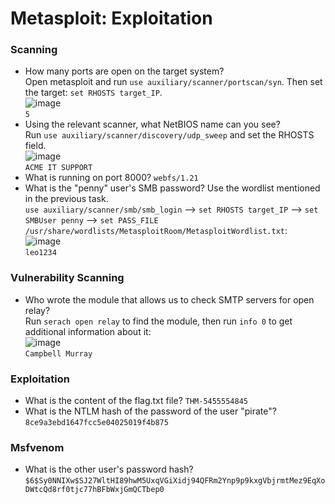 # Metasploit: Exploitation

### Scanning
- How many ports are open on the target system? <br />
Open metasploit and run `use auxiliary/scanner/portscan/syn`. Then set the target: `set RHOSTS target_IP`. <br />
![image](https://github.com/user-attachments/assets/2487288d-a746-4305-beac-2703397b201e) <br />
`5`
- Using the relevant scanner, what NetBIOS name can you see? <br />
Run `use auxiliary/scanner/discovery/udp_sweep` and set the RHOSTS field. <br />
![image](https://github.com/user-attachments/assets/9f772341-ca64-4f62-8b58-b19b6f3f5a49)<br />
`ACME IT SUPPORT`
- What is running on port 8000? `webfs/1.21`
- What is the "penny" user's SMB password? Use the wordlist mentioned in the previous task. <br />
`use auxiliary/scanner/smb/smb_login` --> `set RHOSTS target_IP` --> `set SMBUser penny` --> `set PASS_FILE /usr/share/wordlists/MetasploitRoom/MetasploitWordlist.txt`: <br />
![image](https://github.com/user-attachments/assets/bb655e96-0a1a-4f1d-b77f-7eec6f314e91)<br />
`leo1234`
### Vulnerability Scanning
- Who wrote the module that allows us to check SMTP servers for open relay? <br />
Run `serach open relay` to find the module, then run `info 0` to get additional information about it: <br />
![image](https://github.com/user-attachments/assets/288b005f-6674-4943-b341-4a62503cb4f3)<br />
`Campbell Murray`

### Exploitation
- What is the content of the flag.txt file? `THM-5455554845`
- What is the NTLM hash of the password of the user "pirate"? `8ce9a3ebd1647fcc5e04025019f4b875`

### Msfvenom
- What is the other user's password hash? `$6$Sy0NNIXw$SJ27WltHI89hwM5UxqVGiXidj94QFRm2Ynp9p9kxgVbjrmtMez9EqXoDWtcQd8rf0tjc77hBFbWxjGmQCTbep0`
